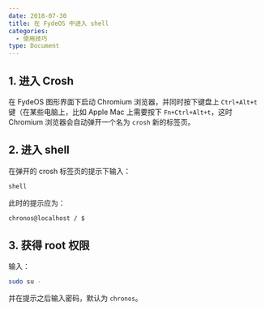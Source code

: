 ```yaml
---
date: 2018-07-30
title: 在 FydeOS 中进入 shell
categories:
  - 使用技巧
type: Document
---
```



## 1. 进入 Crosh

在 FydeOS 图形界面下启动 Chromium 浏览器，并同时按下键盘上 `Ctrl+Alt+t` 键（在某些电脑上，比如 Apple Mac 上需要按下 `Fn+Ctrl+Alt+t`，这时 Chromium 浏览器会自动弹开一个名为 `crosh` 新的标签页。


## 2. 进入 shell

在弹开的 crosh 标签页的提示下输入：
```bash
shell
```
此时的提示应为：

```bash
chronos@localhost / $
```


## 3. 获得 root 权限

输入：

```bash
sudo su -
```
并在提示之后输入密码，默认为 `chronos`。